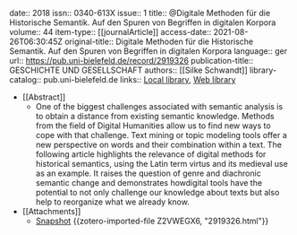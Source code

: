 date:: 2018
issn:: 0340-613X
issue:: 1
title:: @Digitale Methoden für die Historische Semantik. Auf den Spuren von Begriffen in digitalen Korpora
volume:: 44
item-type:: [[journalArticle]]
access-date:: 2021-08-26T06:30:45Z
original-title:: Digitale Methoden für die Historische Semantik. Auf den Spuren von Begriffen in digitalen Korpora
language:: ger
url:: https://pub.uni-bielefeld.de/record/2919326
publication-title:: GESCHICHTE UND GESELLSCHAFT
authors:: [[Silke Schwandt]]
library-catalog:: pub.uni-bielefeld.de
links:: [Local library](zotero://select/groups/2386895/items/V365JDGL), [Web library](https://www.zotero.org/groups/2386895/items/V365JDGL)

- [[Abstract]]
	- One of the biggest challenges associated with semantic analysis is to obtain a distance from existing semantic knowledge. Methods from the field of Digital Humanities allow us to find new ways to cope with that challenge. Text mining or topic modeling tools offer a new perspective on words and their combination within a text. The following article highlights the relevance of digital methods for historical semantics, using the Latin term virtus and its medieval use as an example. It raises the question of genre and diachronic semantic change and demonstrates howdigital tools have the potential to not only challenge our knowledge about texts but also help to reorganize what we already know.
- [[Attachments]]
	- [Snapshot](https://pub.uni-bielefeld.de/record/2919326) {{zotero-imported-file Z2VWEGX6, "2919326.html"}}